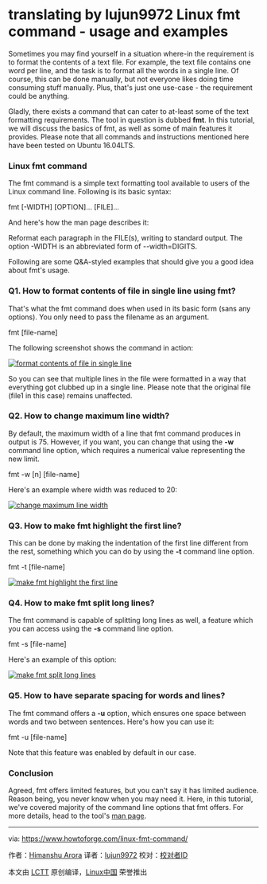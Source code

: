 translating by lujun9972
Linux fmt command - usage and examples
======

Sometimes you may find yourself in a situation where-in the requirement is to format the contents of a text file. For example, the text file contains one word per line, and the task is to format all the words in a single line. Of course, this can be done manually, but not everyone likes doing time consuming stuff manually. Plus, that's just one use-case - the requirement could be anything.

Gladly, there exists a command that can cater to at-least some of the text formatting requirements. The tool in question is dubbed **fmt**. In this tutorial, we will discuss the basics of fmt, as well as some of main features it provides. Please note that all commands and instructions mentioned here have been tested on Ubuntu 16.04LTS.

### Linux fmt command

The fmt command is a simple text formatting tool available to users of the Linux command line. Following is its basic syntax:

fmt [-WIDTH] [OPTION]... [FILE]...

And here's how the man page describes it:

Reformat each paragraph in the FILE(s), writing to standard output. The option -WIDTH is an abbreviated form of --width=DIGITS.

Following are some Q&A-styled examples that should give you a good idea about fmt's usage.

### Q1. How to format contents of file in single line using fmt?

That's what the fmt command does when used in its basic form (sans any options). You only need to pass the filename as an argument.

fmt [file-name]

The following screenshot shows the command in action:

[![format contents of file in single line][1]][2]

So you can see that multiple lines in the file were formatted in a way that everything got clubbed up in a single line. Please note that the original file (file1 in this case) remains unaffected.

### Q2. How to change maximum line width?

By default, the maximum width of a line that fmt command produces in output is 75. However, if you want, you can change that using the **-w** command line option, which requires a numerical value representing the new limit.

fmt -w [n] [file-name]

Here's an example where width was reduced to 20:

[![change maximum line width][3]][4]

### Q3. How to make fmt highlight the first line?

This can be done by making the indentation of the first line different from the rest, something which you can do by using the **-t** command line option.

fmt -t [file-name]

[![make fmt highlight the first line][5]][6]

### Q4. How to make fmt split long lines?

The fmt command is capable of splitting long lines as well, a feature which you can access using the **-s** command line option.

fmt -s [file-name]

Here's an example of this option:

[![make fmt split long lines][7]][8]

### Q5. How to have separate spacing for words and lines?

The fmt command offers a **-u** option, which ensures one space between words and two between sentences. Here's how you can use it:

fmt -u [file-name]

Note that this feature was enabled by default in our case.

### Conclusion

Agreed, fmt offers limited features, but you can't say it has limited audience. Reason being, you never know when you may need it. Here, in this tutorial, we've covered majority of the command line options that fmt offers. For more details, head to the tool's [man page][9].


--------------------------------------------------------------------------------

via: https://www.howtoforge.com/linux-fmt-command/

作者：[Himanshu Arora][a]
译者：[lujun9972](https://github.com/lujun9972)
校对：[校对者ID](https://github.com/校对者ID)

本文由 [LCTT](https://github.com/LCTT/TranslateProject) 原创编译，[Linux中国](https://linux.cn/) 荣誉推出

[a]:https://www.howtoforge.com
[1]:https://www.howtoforge.com/images/linux_fmt_command/fmt-basic-usage.png
[2]:https://www.howtoforge.com/images/linux_fmt_command/big/fmt-basic-usage.png
[3]:https://www.howtoforge.com/images/linux_fmt_command/fmt-w-option.png
[4]:https://www.howtoforge.com/images/linux_fmt_command/big/fmt-w-option.png
[5]:https://www.howtoforge.com/images/linux_fmt_command/fmt-t-option.png
[6]:https://www.howtoforge.com/images/linux_fmt_command/big/fmt-t-option.png
[7]:https://www.howtoforge.com/images/linux_fmt_command/fmt-s-option.png
[8]:https://www.howtoforge.com/images/linux_fmt_command/big/fmt-s-option.png
[9]:https://linux.die.net/man/1/fmt
